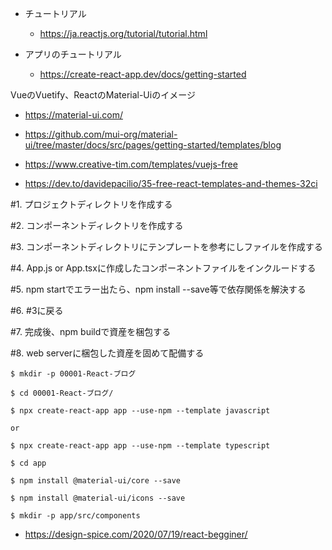 - チュートリアル

  - https://ja.reactjs.org/tutorial/tutorial.html

- アプリのチュートリアル

  - https://create-react-app.dev/docs/getting-started

VueのVuetify、ReactのMaterial-Uiのイメージ

- https://material-ui.com/

- https://github.com/mui-org/material-ui/tree/master/docs/src/pages/getting-started/templates/blog

- https://www.creative-tim.com/templates/vuejs-free

- https://dev.to/davidepacilio/35-free-react-templates-and-themes-32ci

#1. プロジェクトディレクトリを作成する

#2. コンポーネントディレクトリを作成する

#3. コンポーネントディレクトリにテンプレートを参考にしファイルを作成する

#4. App.js or App.tsxに作成したコンポーネントファイルをインクルードする

#5. npm startでエラー出たら、npm install --save等で依存関係を解決する

#6. #3に戻る

#7. 完成後、npm buildで資産を梱包する

#8. web serverに梱包した資産を固めて配備する

```
$ mkdir -p 00001-React-ブログ

$ cd 00001-React-ブログ/

$ npx create-react-app app --use-npm --template javascript

or

$ npx create-react-app app --use-npm --template typescript

$ cd app

$ npm install @material-ui/core --save

$ npm install @material-ui/icons --save

$ mkdir -p app/src/components
```

- https://design-spice.com/2020/07/19/react-begginer/
